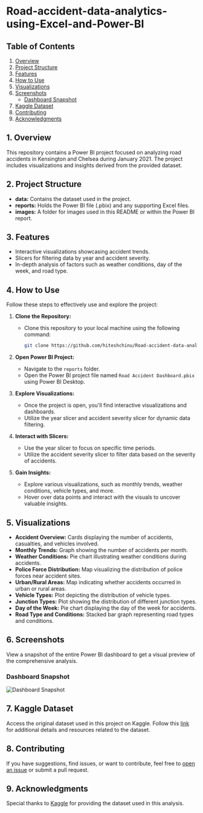 # Road-accident-data-analytics-using-Excel-and-Power-BI



## Table of Contents

1. [Overview](#1-overview)
2. [Project Structure](#2-project-structure)
3. [Features](#3-features)
4. [How to Use](#4-how-to-use)
5. [Visualizations](#5-visualizations)
6. [Screenshots](#6-screenshots)
   - [Dashboard Snapshot](#61-dashboard-snapshot)
7. [Kaggle Dataset](#7-kaggle-dataset)
8. [Contributing](#8-contributing)
9. [Acknowledgments](#9-acknowledgments)

## 1. Overview

This repository contains a Power BI project focused on analyzing road accidents in Kensington and Chelsea during January 2021. The project includes visualizations and insights derived from the provided dataset.

## 2. Project Structure

- **data:** Contains the dataset used in the project.
- **reports:** Holds the Power BI file (.pbix) and any supporting Excel files.
- **images:** A folder for images used in this README or within the Power BI report.

## 3. Features

- Interactive visualizations showcasing accident trends.
- Slicers for filtering data by year and accident severity.
- In-depth analysis of factors such as weather conditions, day of the week, and road type.

## 4. How to Use

Follow these steps to effectively use and explore the project:

1. **Clone the Repository:**
   - Clone this repository to your local machine using the following command:
     ```bash
     git clone https://github.com/hiteshchinu/Road-accident-data-analytics-using-Excel-and-Power-BI.git
     ```

2. **Open Power BI Project:**
   - Navigate to the `reports` folder.
   - Open the Power BI project file named `Road Accident Dashboard.pbix` using Power BI Desktop.

3. **Explore Visualizations:**
   - Once the project is open, you'll find interactive visualizations and dashboards.
   - Utilize the year slicer and accident severity slicer for dynamic data filtering.

4. **Interact with Slicers:**
   - Use the year slicer to focus on specific time periods.
   - Utilize the accident severity slicer to filter data based on the severity of accidents.

5. **Gain Insights:**
   - Explore various visualizations, such as monthly trends, weather conditions, vehicle types, and more.
   - Hover over data points and interact with the visuals to uncover valuable insights.

## 5. Visualizations

- **Accident Overview:** Cards displaying the number of accidents, casualties, and vehicles involved.
- **Monthly Trends:** Graph showing the number of accidents per month.
- **Weather Conditions:** Pie chart illustrating weather conditions during accidents.
- **Police Force Distribution:** Map visualizing the distribution of police forces near accident sites.
- **Urban/Rural Areas:** Map indicating whether accidents occurred in urban or rural areas.
- **Vehicle Types:** Plot depicting the distribution of vehicle types.
- **Junction Types:** Plot showing the distribution of different junction types.
- **Day of the Week:** Pie chart displaying the day of the week for accidents.
- **Road Type and Conditions:** Stacked bar graph representing road types and conditions.

## 6. Screenshots

View a snapshot of the entire Power BI dashboard to get a visual preview of the comprehensive analysis.

### Dashboard Snapshot

![Dashboard Snapshot](https://github.com/hiteshchinu/Road-accident-data-analytics-using-Excel-and-Power-BI/assets/82470023/82c30017-dee1-4c2b-a2a9-c9e32aea4bcd)


## 7. Kaggle Dataset

Access the original dataset used in this project on Kaggle. Follow this [link](https://www.kaggle.com/datasets/nextmillionaire/car-accident-dataset) for additional details and resources related to the dataset.

## 8. Contributing

If you have suggestions, find issues, or want to contribute, feel free to [open an issue](https://github.com/hiteshchinu/Road-accident-data-analytics-using-Excel-and-Power-BI/issues) or submit a pull request.

## 9. Acknowledgments

Special thanks to [Kaggle](https://www.kaggle.com/) for providing the dataset used in this analysis.
